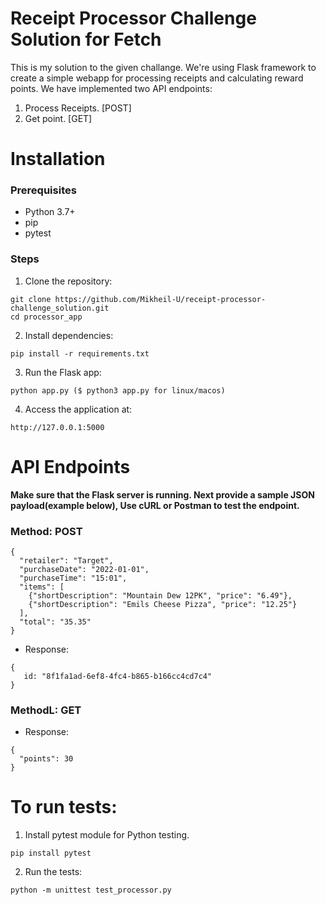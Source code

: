 # Receipt Processor Challenge Solution for Fetch


This is my solution to the given challange. We're using Flask framework to create a simple webapp for processing receipts and calculating reward points.
We have implemented two API endpoints: 
1. Process Receipts. [POST]
2. Get point. [GET]

# Installation
### Prerequisites
* Python 3.7+
* pip
* pytest
  
### Steps
1. Clone the repository:
```
git clone https://github.com/Mikheil-U/receipt-processor-challenge_solution.git
cd processor_app
```
2. Install dependencies:
```
pip install -r requirements.txt
```
3. Run the Flask app:
```
python app.py ($ python3 app.py for linux/macos)
```
4. Access the application at:
```
http://127.0.0.1:5000
```

# API Endpoints
**Make sure that the Flask server is running. Next provide a sample JSON payload(example below), Use cURL or Postman to test the endpoint.**
### Method: POST
```
{
  "retailer": "Target",
  "purchaseDate": "2022-01-01",
  "purchaseTime": "15:01",
  "items": [
    {"shortDescription": "Mountain Dew 12PK", "price": "6.49"},
    {"shortDescription": "Emils Cheese Pizza", "price": "12.25"}
  ],
  "total": "35.35"
}

```
* Response:
```
{
   id: "8f1fa1ad-6ef8-4fc4-b865-b166cc4cd7c4"
}
```
### MethodL: GET
* Response:
```
{
  "points": 30
}
```

# To run tests:
1. Install pytest module for Python testing.
```
pip install pytest
```
2. Run the tests:
```
python -m unittest test_processor.py
```





